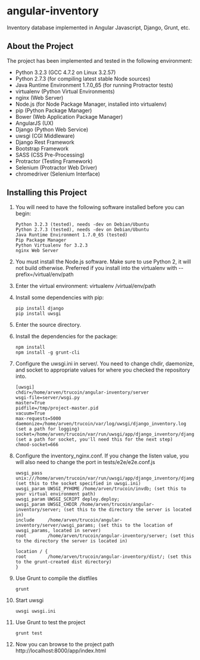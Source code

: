 angular-inventory
=================

Inventory database implemented in Angular Javascript, Django, Grunt, etc.

About the Project
-----------------

The project has been implemented and tested in the following environment:

- Python 3.2.3 (GCC 4.7.2 on Linux 3.2.57)
- Python 2.7.3 (for compiling latest stable Node sources)
- Java Runtime Environment 1.7.0_65 (for running Protractor tests)
- virtualenv (Python Virtual Environments)
- nginx (Web Server)
- Node.js (for Node Package Manager, installed into virtualenv)
- pip (Python Package Manager)
- Bower (Web Application Package Manager)
- AngularJS (UX)
- Django (Python Web Service)
- uwsgi (CGI Middleware)
- Django Rest Framework
- Bootstrap Framework
- SASS (CSS Pre-Processing)
- Protractor (Testing Framework)
- Selenium (Protractor Web Driver)
- chromedriver (Selenium Interface)

Installing this Project
-----------------------

1. You will need to have the following software installed before you can begin:

    ```
    Python 3.2.3 (tested), needs -dev on Debian/Ubuntu
    Python 2.7.3 (tested), needs -dev on Debian/Ubuntu
    Java Runtime Environment 1.7.0_65 (tested)
    Pip Package Manager
    Python Virtualenv for 3.2.3
    nginx Web Server
    ```

2. You must install the Node.js software. Make sure to use Python 2, it will not build otherwise. Preferred if you install into the virtualenv with --prefix=/virtual/env/path
3. Enter the virtual environment: virtualenv /virtual/env/path
4. Install some dependencies with pip:

    ```
    pip install django
    pip install uwsgi
    ```

5. Enter the source directory.
6. Install the dependencies for the package:

    ```
    npm install
    npm install -g grunt-cli
    ```

7. Configure the uwsgi.ini in server/. You need to change chdir, daemonize, and socket to appropriate values for where you checked the repository into.

    ```
    [uwsgi]
    chdir=/home/arven/trucoin/angular-inventory/server
    wsgi-file=server/wsgi.py
    master=True
    pidfile=/tmp/project-master.pid
    vacuum=True
    max-requests=5000
    daemonize=/home/arven/trucoin/var/log/uwsgi/django_inventory.log (set a path for logging)
    socket=/home/arven/trucoin/var/run/uwsgi/app/django_inventory/django_inventory.socket (set a path for socket, you'll need this for the next step)
    chmod-socket=666
    ```

8. Configure the inventory_nginx.conf. If you change the listen value, you will also need to change the port in tests/e2e/e2e.conf.js

    ```
    uwsgi_pass  unix:///home/arven/trucoin/var/run/uwsgi/app/django_inventory/django_inventory.socket; (set this to the socket specified in uwsgi.ini)
    uwsgi_param UWSGI_PYHOME /home/arven/trucoin/invdb; (set this to your virtual environment path)
    uwsgi_param UWSGI_SCRIPT deploy.deploy;
    uwsgi_param UWSGI_CHDIR /home/arven/trucoin/angular-inventory/server; (set this to the directory the server is located in)
    include     /home/arven/trucoin/angular-inventory/server/uwsgi_params; (set this to the location of uwsgi_params, located in server)
    root        /home/arven/trucoin/angular-inventory/server; (set this to the directory the server is located in)
    
    location / {
    root        /home/arven/trucoin/angular-inventory/dist/; (set this to the grunt-created dist directory)
    }
    ```

9. Use Grunt to compile the distfiles

    ```
    grunt
    ```

10. Start uwsgi

    ```
    uwsgi uwsgi.ini
    ```

11. Use Grunt to test the project

    ```
    grunt test
    ```

12. Now you can browse to the project path http://localhost:8000/app/index.html
